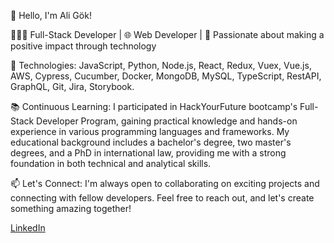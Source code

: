 👋 Hello, I'm Ali Gök!

👨🏻‍💻 Full-Stack Developer | 🌐 Web Developer | 🌱 Passionate about making a positive impact through technology

🔧 Technologies: JavaScript, Python, Node.js, React, Redux, Vuex, Vue.js, AWS, Cypress, Cucumber, Docker, MongoDB, MySQL, TypeScript, RestAPI, GraphQL, Git, Jira, Storybook.

📚 Continuous Learning:
I participated in HackYourFuture bootcamp's Full-Stack Developer Program, gaining practical knowledge and hands-on experience in various programming languages and frameworks. My educational background includes a bachelor's degree, two master's degrees, and a PhD in international law, providing me with a strong foundation in both technical and analytical skills.

📫 Let's Connect:
I'm always open to collaborating on exciting projects and connecting with fellow developers. Feel free to reach out, and let's create something amazing together!

[LinkedIn](https://www.linkedin.com/in/ali-g%C3%B6k-8265a7229/)

